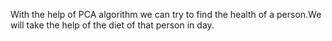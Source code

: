 With the help of PCA algorithm we can try to find the health of a person.We will take the help of the diet of that person in day.
